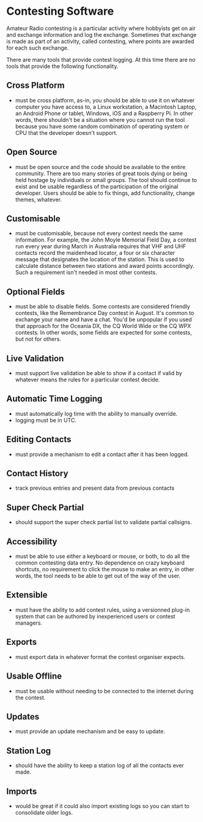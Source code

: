 # Contesting Software
Amateur Radio contesting is a particular activity where hobbyists get on air and exchange information and log the exchange. Sometimes that exchange is made as part of an activity, called contesting, where points are awarded for each such exchange.

There are many tools that provide contest logging. At this time there are no tools that provide the following functionality.

## Cross Platform
- must be cross platform, as-in, you should be able to use it on whatever computer you have access to, a Linux workstation, a Macintosh Laptop, an Android Phone or tablet, Windows, iOS and a Raspberry Pi. In other words, there shouldn't be a situation where you cannot run the tool because you have some random combination of operating system or CPU that the developer doesn't support.

## Open Source
- must be open source and the code should be available to the entire community. There are too many stories of great tools dying or being held hostage by individuals or small groups. The tool should continue to exist and be usable regardless of the participation of the original developer. Users should be able to fix things, add functionality, change themes, whatever.

## Customisable
- must be customisable, because not every contest needs the same information. For example, the John Moyle Memorial Field Day, a contest run every year during March in Australia requires that VHF and UHF contacts record the maidenhead locator, a four or six character message that designates the location of the station. This is used to calculate distance between two stations and award points accordingly. Such a requirement isn't needed in most other contests.

## Optional Fields
- must be able to disable fields. Some contests are considered friendly contests, like the Remembrance Day contest in August. It's common to exchange your name and have a chat. You'd be unpopular if you used that approach for the Oceania DX, the CQ World Wide or the CQ WPX contests. In other words, some fields are expected for some contests, but not for others.

## Live Validation
- must support live validation be able to show if a contact if valid by whatever means the rules for a particular contest decide.

## Automatic Time Logging
- must automatically log time with the ability to manually override.
- logging must be in UTC.

## Editing Contacts
- must provide a mechanism to edit a contact after it has been logged.

## Contact History
- track previous entries and present data from previous contacts

## Super Check Partial
- should support the super check partial list to validate partial callsigns.

## Accessibility
- must be able to use either a keyboard or mouse, or both, to do all the common contesting data entry. No dependence on crazy keyboard shortcuts, no requirement to click the mouse to make an entry, in other words, the tool needs to be able to get out of the way of the user.

## Extensible
- must have the ability to add contest rules, using a versionned plug-in system that can be authored by inexperienced users or contest managers.

## Exports
- must export data in whatever format the contest organiser expects.

## Usable Offline
- must be usable without needing to be connected to the internet during the contest.

## Updates
- must provide an update mechanism and be easy to update.

## Station Log
- should have the ability to keep a station log of all the contacts ever made.

## Imports
- would be great if it could also import existing logs so you can start to consolidate older logs.
